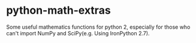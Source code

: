# python-math-extras
Some useful mathematics functions for python 2, especially for those who can't import NumPy and SciPy(e.g. Using IronPython 2.7).
